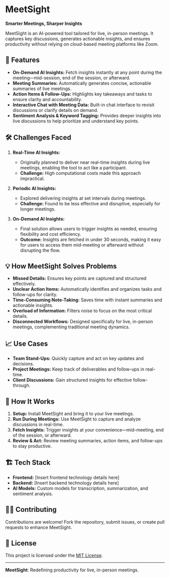 # MeetSight  

**Smarter Meetings, Sharper Insights**  

MeetSight is an AI-powered tool tailored for live, in-person meetings. It captures key discussions, generates actionable insights, and ensures productivity without relying on cloud-based meeting platforms like Zoom.  

## 🚀 Features  

- **On-Demand AI Insights:** Fetch insights instantly at any point during the meeting—mid-session, end of the session, or afterward.  
- **Meeting Summaries:** Automatically generates concise, actionable summaries of live meetings.  
- **Action Items & Follow-Ups:** Highlights key takeaways and tasks to ensure clarity and accountability.  
- **Interactive Chat with Meeting Data:** Built-in chat interface to revisit discussions or clarify details on demand.  
- **Sentiment Analysis & Keyword Tagging:** Provides deeper insights into live discussions to help prioritize and understand key points.  

## 🛠️ Challenges Faced  

1. **Real-Time AI Insights:**  
   - Originally planned to deliver near real-time insights during live meetings, enabling the tool to act like a participant.  
   - **Challenge:** High computational costs made this approach impractical.  

2. **Periodic AI Insights:**  
   - Explored delivering insights at set intervals during meetings.  
   - **Challenge:** Found to be less effective and disruptive, especially for longer meetings.  

3. **On-Demand AI Insights:**  
   - Final solution allows users to trigger insights as needed, ensuring flexibility and cost efficiency.  
   - **Outcome:** Insights are fetched in under 30 seconds, making it easy for users to access them mid-meeting or afterward without disrupting the flow.  

## 💡 How MeetSight Solves Problems  

- **Missed Details:** Ensures key points are captured and structured effectively.  
- **Unclear Action Items:** Automatically identifies and organizes tasks and follow-ups for clarity.  
- **Time-Consuming Note-Taking:** Saves time with instant summaries and actionable insights.  
- **Overload of Information:** Filters noise to focus on the most critical details.  
- **Disconnected Workflows:** Designed specifically for live, in-person meetings, complementing traditional meeting dynamics.  

## 📈 Use Cases  

- **Team Stand-Ups:** Quickly capture and act on key updates and decisions.  
- **Project Meetings:** Keep track of deliverables and follow-ups in real-time.  
- **Client Discussions:** Gain structured insights for effective follow-through.  

## 🤖 How It Works  

1. **Setup:** Install MeetSight and bring it to your live meetings.  
2. **Run During Meetings:** Use MeetSight to capture and analyze discussions in real-time.  
3. **Fetch Insights:** Trigger insights at your convenience—mid-meeting, end of the session, or afterward.  
4. **Review & Act:** Review meeting summaries, action items, and follow-ups to stay productive.  

## 🏗️ Tech Stack  

- **Frontend:** [Insert frontend technology details here]  
- **Backend:** [Insert backend technology details here]  
- **AI Models:** Custom models for transcription, summarization, and sentiment analysis.  

## 🧑‍💻 Contributing  

Contributions are welcome! Fork the repository, submit issues, or create pull requests to enhance MeetSight.  

## 📜 License  

This project is licensed under the [MIT License](LICENSE).  

---  

**MeetSight**: Redefining productivity for live, in-person meetings.  
